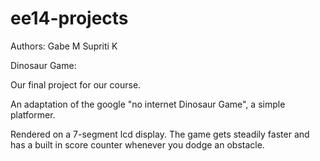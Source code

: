 # ee14-projects
Authors:
Gabe M
Supriti K

Dinosaur Game:

Our final project for our course.

An adaptation of the google "no internet Dinosaur Game", a simple platformer.

Rendered on a 7-segment lcd display.
The game gets steadily faster and has a built in score counter whenever you dodge
an obstacle.
